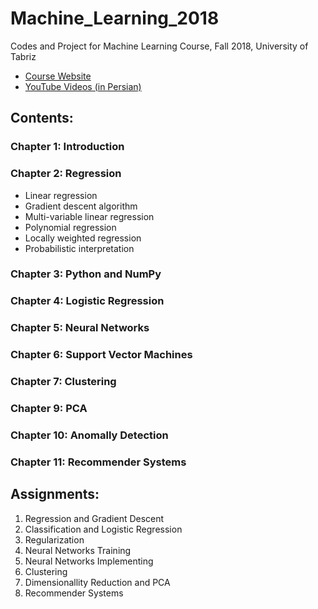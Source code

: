# Machine_Learning_2018
Codes and Project for Machine Learning Course, Fall 2018, University of Tabriz

* [Course Website](http://www.snrazavi.ir/ml-2018/)
* [YouTube Videos (in Persian)](https://www.youtube.com/playlist?list=PLW529xl11jnnupZKT5Og4pwHPoRFQRQz_)

## Contents:
### Chapter 1: Introduction
### Chapter 2: Regression
* Linear regression
* Gradient descent algorithm
* Multi-variable linear regression
* Polynomial regression
* Locally weighted regression
* Probabilistic interpretation
### Chapter 3: Python and NumPy
### Chapter 4: Logistic Regression
### Chapter 5: Neural Networks
### Chapter 6: Support Vector Machines
### Chapter 7: Clustering
### Chapter 9: PCA
### Chapter 10: Anomally Detection
### Chapter 11: Recommender Systems

## Assignments:
1. Regression and Gradient Descent
2. Classification and Logistic Regression
3. Regularization
4. Neural Networks Training
5. Neural Networks Implementing
5. Clustering
6. Dimensionallity Reduction and PCA
7. Recommender Systems
